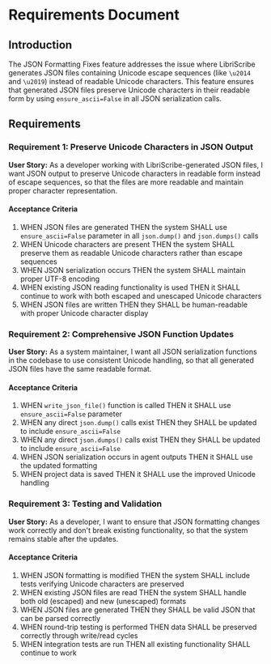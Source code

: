 # Requirements Document

## Introduction

The JSON Formatting Fixes feature addresses the issue where LibriScribe generates JSON files containing Unicode escape sequences (like `\u2014` and `\u2019`) instead of readable Unicode characters. This feature ensures that generated JSON files preserve Unicode characters in their readable form by using `ensure_ascii=False` in all JSON serialization calls.

## Requirements

### Requirement 1: Preserve Unicode Characters in JSON Output

**User Story:** As a developer working with LibriScribe-generated JSON files, I want JSON output to preserve Unicode characters in readable form instead of escape sequences, so that the files are more readable and maintain proper character representation.

#### Acceptance Criteria

1. WHEN JSON files are generated THEN the system SHALL use `ensure_ascii=False` parameter in all `json.dump()` and `json.dumps()` calls
2. WHEN Unicode characters are present THEN the system SHALL preserve them as readable Unicode characters rather than escape sequences
3. WHEN JSON serialization occurs THEN the system SHALL maintain proper UTF-8 encoding
4. WHEN existing JSON reading functionality is used THEN it SHALL continue to work with both escaped and unescaped Unicode characters
5. WHEN JSON files are written THEN they SHALL be human-readable with proper Unicode character display

### Requirement 2: Comprehensive JSON Function Updates

**User Story:** As a system maintainer, I want all JSON serialization functions in the codebase to use consistent Unicode handling, so that all generated JSON files have the same readable format.

#### Acceptance Criteria

1. WHEN `write_json_file()` function is called THEN it SHALL use `ensure_ascii=False` parameter
2. WHEN any direct `json.dump()` calls exist THEN they SHALL be updated to include `ensure_ascii=False`
3. WHEN any direct `json.dumps()` calls exist THEN they SHALL be updated to include `ensure_ascii=False`
4. WHEN JSON serialization occurs in agent outputs THEN it SHALL use the updated formatting
5. WHEN project data is saved THEN it SHALL use the improved Unicode handling

### Requirement 3: Testing and Validation

**User Story:** As a developer, I want to ensure that JSON formatting changes work correctly and don't break existing functionality, so that the system remains stable after the updates.

#### Acceptance Criteria

1. WHEN JSON formatting is modified THEN the system SHALL include tests verifying Unicode characters are preserved
2. WHEN existing JSON files are read THEN the system SHALL handle both old (escaped) and new (unescaped) formats
3. WHEN JSON files are generated THEN they SHALL be valid JSON that can be parsed correctly
4. WHEN round-trip testing is performed THEN data SHALL be preserved correctly through write/read cycles
5. WHEN integration tests are run THEN all existing functionality SHALL continue to work
